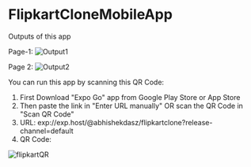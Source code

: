 # FlipkartCloneMobileApp

Outputs of this app

Page-1:
![Output1](https://github.com/abhishekdasz/FlipkartCloneMobileApp/assets/87275238/53385565-f5b1-4461-86db-65e7d8fef156)


Page 2:
![Output2](https://github.com/abhishekdasz/FlipkartCloneMobileApp/assets/87275238/8e836a69-7dc4-479c-ba18-bf0aafffe298)


You can run this app by scanning this QR Code:
1) First Download "Expo Go" app from Google Play Store or App Store
2) Then paste the link in "Enter URL manually" OR scan the QR Code in "Scan QR Code"
3) URL: exp://exp.host/@abhishekdasz/flipkartclone?release-channel=default
4) QR Code:
 
![flipkartQR](https://github.com/abhishekdasz/FlipkartCloneMobileApp/assets/87275238/003b39e6-402b-4ee6-8484-b5a81b48c581)
